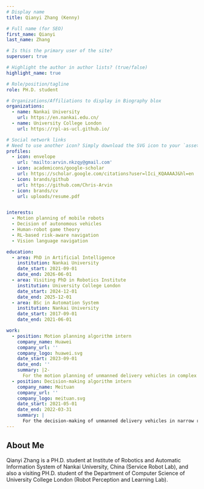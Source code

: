 ```yaml
---
# Display name
title: Qianyi Zhang (Kenny)

# Full name (for SEO)
first_name: Qianyi
last_name: Zhang

# Is this the primary user of the site?
superuser: true

# Highlight the author in author lists? (true/false)
highlight_name: true

# Role/position/tagline
role: PH.D. student

# Organizations/Affiliations to display in Biography blox
organizations:
  - name: Nankai University
    url: https://en.nankai.edu.cn/
  - name: University College London
    url: https://rpl-as-ucl.github.io/

# Social network links
# Need to use another icon? Simply download the SVG icon to your `assets/media/icons/` folder.
profiles:
  - icon: envelope
    url: 'mailto:arvin.nkzqy@gmail.com'
  - icon: academicons/google-scholar
    url: https://scholar.google.com/citations?user=lIci_KQAAAAJ&hl=en
  - icon: brands/github
    url: https://github.com/Chris-Arvin
  - icon: brands/cv
    url: uploads/resume.pdf


interests:
  - Motion planning of mobile robots
  - Decision of autonomous vehicles
  - Human-robot game theory
  - RL-based risk-aware navigation
  - Vision language navigation

education:
  - area: PhD in Artificial Intelligence
    institution: Nankai University
    date_start: 2021-09-01
    date_end: 2026-06-01
  - area: Visiting PhD in Robotics Institute
    institution: University College London
    date_start: 2024-12-01
    date_end: 2025-12-01
  - area: BSc in Automation System
    institution: Nankai University
    date_start: 2017-09-01
    date_end: 2021-06-01

work:
  - position: Motion planning algorithm intern
    company_name: Huawei
    company_url: ''
    company_logo: huawei.svg
    date_start: 2023-09-01
    date_end: ''
    summary: |2-
      For the motion planning of unmanned delivery vehicles in complex dynamic environments, a hybrid loosely coupled perceptionto-planning projection is proposed to make RL agent understand surroundings efficiently and robustly. The related works have been published to ICRA2025 and submitted to IROS2025.
  - position: Decision-making algorithm intern
    company_name: Meituan
    company_url: ''
    company_logo: meituan.svg
    date_start: 2021-05-01
    date_end: 2022-03-31
    summary: |
      For the decision-making of unmanned delivery vehicles in narrow roads, prediction and planning are combined to propose an explorative game theory. The related work was published on IROS2022 and deployed to real vehicles.
---
```


## About Me

Qianyi Zhang is a PH.D. student at Institute of Robotics and Automatic Information System of Nankai University, China (Service Robot Lab), and also a visiting PH.D. student of the Department of Computer Science of University College London (Robot Perception and Learning Lab). 
